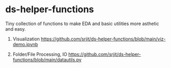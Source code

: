 # ds-helper-functions

Tiny collection of functions to make EDA and basic utilities more asthetic and easy.

1. Visualization
   https://github.com/srjit/ds-helper-functions/blob/main/viz-demo.ipynb
   
 2. Folder/File Processing, IO
   https://github.com/srjit/ds-helper-functions/blob/main/datautils.py
   
   
  
